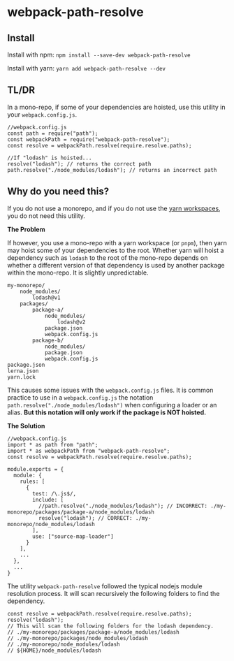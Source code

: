# webpack-path-resolve
## Install

Install with npm: `npm install --save-dev webpack-path-resolve`

Install with yarn: `yarn add webpack-path-resolve --dev`
## TL/DR
In a mono-repo, if some of your dependencies are hoisted, use this utility in your `webpack.config.js`.
```
//webpack.config.js
const path = require("path");
const webpackPath = require("webpack-path-resolve");
const resolve = webpackPath.resolve(require.resolve.paths);

//If "lodash" is hoisted...
resolve("lodash"); // returns the correct path
path.resolve("./node_modules/lodash"); // returns an incorrect path
```
## Why do you need this?
If you do not use a monorepo, and if you do not use the [yarn workspaces](https://classic.yarnpkg.com/en/docs/workspaces/), you do not need this utility.

**The Problem**

If however, you use a mono-repo with a yarn workspace (or `pnpm`), then yarn may hoist some of your dependencies to the root. Whether yarn will hoist a dependency such as `lodash` to the root of the mono-repo depends on whether a different version of that dependency is used by another package within the mono-repo. It is slightly unpredictable.
```
my-monorepo/
	node_modules/
		lodash@v1
	packages/
		package-a/
			node_modules/
				lodash@v2
			package.json
			webpack.config.js
		package-b/
			node_modules/
			package.json
			webpack.config.js
package.json
lerna.json
yarn.lock
```
This causes some issues with the `webpack.config.js` files. It is common practice to use in a `webpack.config.js`  the notation `path.resolve("./node_modules/lodash")` when configuring a loader or an alias. **But this notation will only work if the package is NOT hoisted.**

**The Solution** 
```
//webpack.config.js
import * as path from "path";
import * as webpackPath from "webpack-path-resolve";
const resolve = webpackPath.resolve(require.resolve.paths);

module.exports = {
  module: {
    rules: [
      {
        test: /\.js$/,
        include: [
          //path.resolve("./node_modules/lodash"); // INCORRECT: ./my-monorepo/packages/package-a/node_modules/lodash
          resolve("lodash"); // CORRECT: ./my-monorepo/node_modules/lodash
        ],
        use: ["source-map-loader"]
      }
    ],
    ...
  },
  ...
}
```


The utility `webpack-path-resolve` followed the typical nodejs module resolution process. It will scan recursively the following folders to find the dependency.


	const resolve = webpackPath.resolve(require.resolve.paths);
	resolve("lodash");
	// This will scan the following folders for the lodash dependency.
	// ./my-monorepo/packages/package-a/node_modules/lodash
	// ./my-monorepo/packages/node_modules/lodash
	// ./my-monorepo/node_modules/lodash
	// ${HOME}/node_modules/lodash